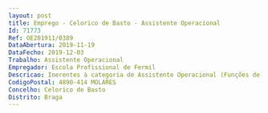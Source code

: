 ```yaml
--- 
layout: post
title: Emprego - Celorico de Basto - Assistente Operacional
Id: 71773
Ref: OE201911/0389
DataAbertura: 2019-11-19
DataFecho: 2019-12-03
Trabalho: Assistente Operacional
Empregador: Escola Profissional de Fermil
Descricao: Inerentes à categoria de Assistente Operacional (Funções de Auxiliar de Ação Educativa)
CodigoPostal: 4890-414 MOLARES
Concelho: Celorico de Basto
Distrito: Braga
--- 
```

